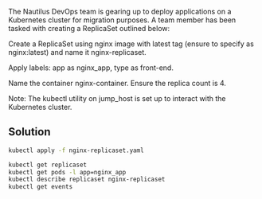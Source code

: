 The Nautilus DevOps team is gearing up to deploy applications on a Kubernetes cluster for migration purposes. A team member has been tasked with creating a ReplicaSet outlined below:


Create a ReplicaSet using nginx image with latest tag (ensure to specify as nginx:latest) and name it nginx-replicaset.


Apply labels: app as nginx_app, type as front-end.


Name the container nginx-container. Ensure the replica count is 4.


Note: The kubectl utility on jump_host is set up to interact with the Kubernetes cluster.

## Solution
```bash
kubectl apply -f nginx-replicaset.yaml

kubectl get replicaset
kubectl get pods -l app=nginx_app
kubectl describe replicaset nginx-replicaset
kubectl get events

```